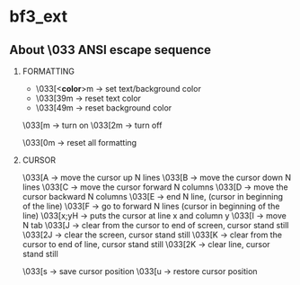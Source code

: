 # bf3_ext
## About \033 ANSI escape sequence

1. FORMATTING

    - \033[<**color**>m   -> set text/background color
    - \033[39m        -> reset text color
    - \033[49m        -> reset background color

    \033[<format>m  -> turn on
    \033[2<format>m -> turn off

    \033[0m         -> reset all formatting

2. CURSOR

    \033[<N>A   -> move the cursor up N lines
    \033[<N>B   -> move the cursor down N lines
    \033[<N>C   -> move the cursor forward N columns
    \033[<N>D   -> move the cursor backward N columns
    \033[<N>E   -> end N line, (cursor in beginning of the line)
    \033[<N>F   -> go to forward N lines (cursor in beginning of the line)
    \033[x;yH   -> puts the cursor at line x and column y
    \033[<N>I   -> move N tab
    \033[J      -> clear from the cursor to end of screen, cursor stand still
    \033[2J     -> clear the screen, cursor stand still
    \033[K      -> clear from the cursor to end of line, cursor stand still
    \033[2K     -> clear line, cursor stand still

    \033[s      -> save cursor position
    \033[u      -> restore cursor position
